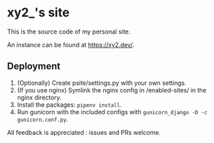 # xy2_'s site
This is the source code of my personal site.

An instance can be found at https://xy2.dev/.

## Deployment

1. (Optionally) Create psite/settings.py with your own settings.
2. (If you use nginx) Symlink the nginx config in /enabled-sites/ in the nginx directory.
3. Install the packages: `pipenv install`.
4. Run gunicorn with the included configs with `gunicorn_django -D -c gunicorn.conf.py`.

All feedback is appreciated : issues and PRs welcome.
